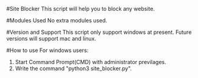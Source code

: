 #Site Blocker
This script will help you to block any website.

#Modules Used
No extra modules used.

#Version and Support
This script only support windows at present. Future versions will support mac and linux.

#How to use
For windows users:
1. Start Command Prompt(CMD) with administrator previlages.
2. Write the command "python3 site_blocker.py".


